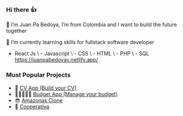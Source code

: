 ### Hi there 👍
🙋 I’m Juan Pa Bedoya, I’m from Colombia and I want to build the future together

🌱 I’m currently learning skills for fullstack software developer

- React Js \ - Javascript \ - CSS \ - HTML \  - PHP \ - SQL
https://juanpabedoyav.netlify.app/

### Must Popular Projects
 - 🌮 [CV App (Build your CV)](https://github.com/Juanpabedoyav/Cv-App)
 - 🧑🏻‍🤝‍🧑🏻 [Budget App (Manage your budget)](https://github.com/Juanpabedoyav/budget-app)
 - 😎 [Amazonas Clone](https://github.com/Juanpabedoyav/sprint3)
 - 🏦 [Cooperativa](http://www.seficoop.com/)

